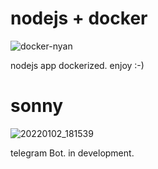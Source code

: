 



# nodejs + docker

![docker-nyan](https://user-images.githubusercontent.com/68069659/147804246-afece714-1743-4406-b9bf-4d5a274ab4c8.gif)


nodejs app dockerized. enjoy :-)

# sonny

![20220102_181539](https://user-images.githubusercontent.com/68069659/147883939-707e5d07-c2d9-4db5-b21a-9098ead3540a.gif)

telegram Bot. in development. 
